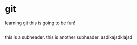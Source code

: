 # git

learning git this is going to be fun!

## 

this is a subheader.
this is another subheader.
asdlkajsdklajsd 

